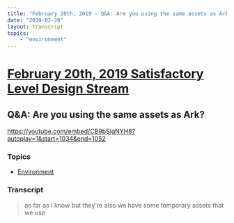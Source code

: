 ```yaml
---
title: "February 20th, 2019 - Q&A: Are you using the same assets as Ark?"
date: "2019-02-20"
layout: transcript
topics: 
    - "environment"
---
```

# [February 20th, 2019 Satisfactory Level Design Stream](../2019-02-20.md)
## Q&A: Are you using the same assets as Ark?
https://youtube.com/embed/CB9bSigNYH8?autoplay=1&start=1034&end=1052
### Topics
* [Environment](../topics/environment.md)

### Transcript

> as far as I know but they're also we
> have some temporary assets that we use
